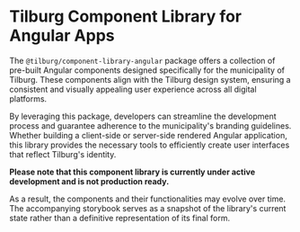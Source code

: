 # Tilburg Component Library for Angular Apps

The `@tilburg/component-library-angular` package offers a collection of pre-built Angular components designed specifically for the municipality of Tilburg. These components align with the Tilburg design system, ensuring a consistent and visually appealing user experience across all digital platforms.

By leveraging this package, developers can streamline the development process and guarantee adherence to the municipality's branding guidelines. Whether building a client-side or server-side rendered Angular application, this library provides the necessary tools to efficiently create user interfaces that reflect Tilburg's identity.

**Please note that this component library is currently under active development and is not production ready.**

As a result, the components and their functionalities may evolve over time. The accompanying storybook serves as a snapshot of the library's current state rather than a definitive representation of its final form.
